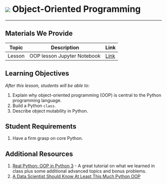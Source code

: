# ![](https://ga-dash.s3.amazonaws.com/production/assets/logo-9f88ae6c9c3871690e33280fcf557f33.png) Object-Oriented Programming

---

## Materials We Provide
| Topic | Description | Link |
| --- | --- | --- |
| Lesson | OOP lesson Jupyter Notebook | [Link](./oop-starter-code.ipynb)

## Learning Objectives
*After this lesson, students will be able to:*

1. Explain why object-oriented programming (OOP) is central to the Python programming language.
1. Build a Python `class`.
1. Describe object mutability in Python.


## Student Requirements
1. Have a firm grasp on core Python.

## Additional Resources
1. [Real Python: OOP in Python 3](https://realpython.com/python3-object-oriented-programming/) - A great tutorial on what we learned in class plus some additional advanced topics and bonus problems.
1. [A Data Scientist Should Know At Least This Much Python OOP](https://towardsdatascience.com/a-data-scientist-should-know-at-least-this-much-python-oop-d63f37eaac4d)
